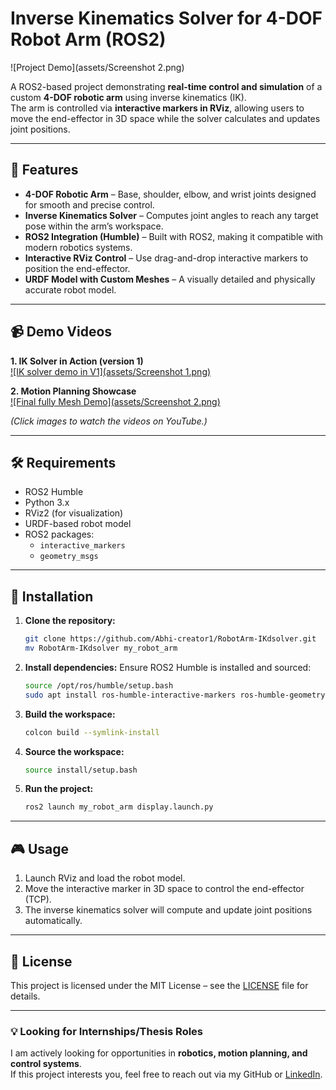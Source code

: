 # Inverse Kinematics Solver for 4-DOF Robot Arm (ROS2)

![Project Demo](assets/Screenshot 2.png)

A ROS2-based project demonstrating **real-time control and simulation** of a custom **4-DOF robotic arm** using inverse kinematics (IK).  
The arm is controlled via **interactive markers in RViz**, allowing users to move the end-effector in 3D space while the solver calculates and updates joint positions.

---

## 🚀 Features
- **4-DOF Robotic Arm** – Base, shoulder, elbow, and wrist joints designed for smooth and precise control.  
- **Inverse Kinematics Solver** – Computes joint angles to reach any target pose within the arm’s workspace.  
- **ROS2 Integration (Humble)** – Built with ROS2, making it compatible with modern robotics systems.  
- **Interactive RViz Control** – Use drag-and-drop interactive markers to position the end-effector.  
- **URDF Model with Custom Meshes** – A visually detailed and physically accurate robot model.

---

## 📹 Demo Videos

**1. IK Solver in Action (version 1)**  
[![IK solver demo in V1](assets/Screenshot 1.png)](https://youtu.be/b1hVl7t81uQ)

**2. Motion Planning Showcase**  
[![Final fully Mesh Demo](assets/Screenshot 2.png)](https://youtu.be/3FyhsID-Q4M)

*(Click images to watch the videos on YouTube.)*

---

## 🛠 Requirements
- ROS2 Humble
- Python 3.x
- RViz2 (for visualization)
- URDF-based robot model
- ROS2 packages:
  - `interactive_markers`
  - `geometry_msgs`

---

## 🔧 Installation

1. **Clone the repository:**
    ```bash
    git clone https://github.com/Abhi-creator1/RobotArm-IKdsolver.git
    mv RobotArm-IKdsolver my_robot_arm
    ```

2. **Install dependencies:**
    Ensure ROS2 Humble is installed and sourced:
    ```bash
    source /opt/ros/humble/setup.bash
    sudo apt install ros-humble-interactive-markers ros-humble-geometry-msgs
    ```

3. **Build the workspace:**
    ```bash
    colcon build --symlink-install
    ```

4. **Source the workspace:**
    ```bash
    source install/setup.bash
    ```

5. **Run the project:**
    ```bash
    ros2 launch my_robot_arm display.launch.py
    ```

---

## 🎮 Usage
1. Launch RViz and load the robot model.  
2. Move the interactive marker in 3D space to control the end-effector (TCP).  
3. The inverse kinematics solver will compute and update joint positions automatically.  

---

## 📜 License
This project is licensed under the MIT License – see the [LICENSE](LICENSE) file for details.

---

### 💡 Looking for Internships/Thesis Roles  
I am actively looking for opportunities in **robotics, motion planning, and control systems**.  
If this project interests you, feel free to reach out via my GitHub or [LinkedIn](https://linkedin.com/in/YOUR-LINK).
